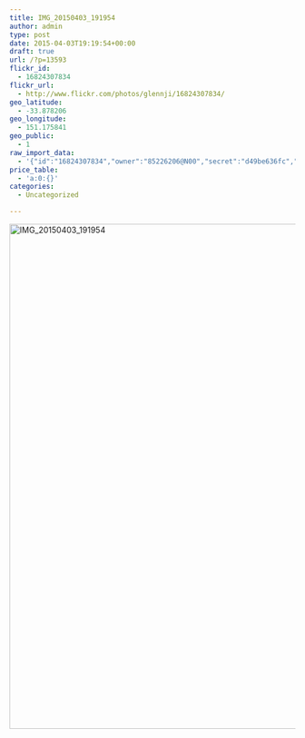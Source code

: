 ```yaml
---
title: IMG_20150403_191954
author: admin
type: post
date: 2015-04-03T19:19:54+00:00
draft: true
url: /?p=13593
flickr_id:
  - 16824307834
flickr_url:
  - http://www.flickr.com/photos/glennji/16824307834/
geo_latitude:
  - -33.878206
geo_longitude:
  - 151.175841
geo_public:
  - 1
raw_import_data:
  - '{"id":"16824307834","owner":"85226206@N00","secret":"d49be636fc","server":"5322","farm":6,"title":"IMG_20150403_191954","ispublic":0,"isfriend":0,"isfamily":0,"description":{"_content":""},"dateupload":"1431157968","lastupdate":"1431157978","datetaken":"2015-04-03 19:19:54","datetakengranularity":"0","datetakenunknown":"0","ownername":"glennji","tags":"","machine_tags":"","originalsecret":"47cc237023","originalformat":"jpg","latitude":"-33.878206","longitude":"151.175841","accuracy":"16","context":0,"place_id":"qRcYmO1QUrMZuclZ","woeid":"1094076","geo_is_family":0,"geo_is_friend":0,"geo_is_contact":0,"geo_is_public":0,"media":"photo","media_status":"ready","url_o":"https://farm6.staticflickr.com/5322/16824307834_47cc237023_o.jpg","height_o":"4208","width_o":"3120"}'
price_table:
  - 'a:0:{}'
categories:
  - Uncategorized

---
```

<p class="flickr-image">
  <a href="http://www.flickr.com/photos/glennji/16824307834/" class="flickr-link"><img src="/wp-content/uploads/2015/04/16824307834_47cc237023_o-759x1024.jpg" width="660" height="890" alt="IMG_20150403_191954" class="keyring-img" /></a>
</p>
